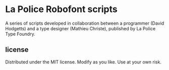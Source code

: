 # La Police Robofont scripts

A series of scripts developed in collaboration between a programmer (David Hodgetts) and a type designer (Mathieu Christe), published by La Police Type Foundry.

## license

Distributed under the MIT license.
Modify as you like. Use at your own risk.


